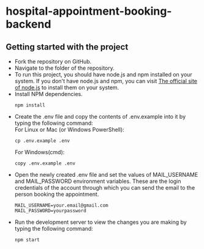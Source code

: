 # hospital-appointment-booking-backend

## Getting started with the project

- Fork the repository on GitHub.
- Navigate to the folder of the repository.
- To run this project, you should have node.js and npm installed on your system.
  If you don't have node.js and npm, you can visit [The official site of node.js](https://nodejs.org/en/)
  to install them on your system.
- Install NPM dependencies.
  ```
  npm install
  ```
- Create the .env file and copy the contents of .env.example into it by typing the following command:  
  For Linux or Mac (or Windows PowerShell):
  ```
  cp .env.example .env
  ```
  For Windows(cmd):
  ```
  copy .env.example .env
  ```
- Open the newly created .env file and set the values of MAIL_USERNAME and MAIL_PASSWORD environment variables. These are the login credentials of the account through which you can send the email to the person booking the appointment.
  ```
  MAIL_USERNAME=your.email@gmail.com
  MAIL_PASSWORD=yourpassword
  ```
- Run the development server to view the changes you are making by typing the following
  command:
  ```
  npm start
  ```


